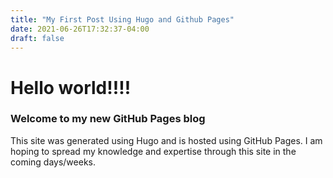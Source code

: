 ```yaml
---
title: "My First Post Using Hugo and Github Pages"
date: 2021-06-26T17:32:37-04:00
draft: false
---
```

# Hello world!!!!

### Welcome to my new GitHub Pages blog

This site was generated using Hugo and is hosted using GitHub Pages.  I am hoping to spread my knowledge and expertise through this site in the coming days/weeks.